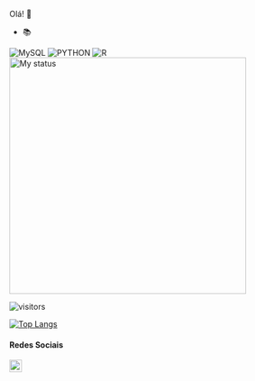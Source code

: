 Olá!  👋

- 📚 

 ![MySQL](https://img.shields.io/badge/-MySQL-034959?style=flat-square&logo=mysql&logoColor=white) ![PYTHON](https://img.shields.io/badge/-Python-034959?style=flat-square&logo=python&logoColor=white) ![R](https://img.shields.io/badge/-R-034959?style=flat-square&logo=R&logoColor=white) 
<img title="My status" heigth="320" width="420" src="https://github-readme-stats.vercel.app/api?username=LarissaDepa&hide=issues&count_private=true&icon_color=034959&title_color=012E40&bg_color=f2f2f2f2f2&show_icons=true)"/> 


![visitors](https://visitor-badge.glitch.me/badge?page_id=LarissaDepa.LarissaDepa)



[![Top Langs](https://github-readme-stats.vercel.app/api/top-langs/?username=LarissaDepa&layout=compact)](https://github.com/anuraghazra/github-readme-stats)

#### Redes Sociais

<a href="https://www.linkedin.com/in/larissadepa/">
  <img align="left" alt="Shreya's LinkedIn" width="22px" src="https://cdn.jsdelivr.net/npm/simple-icons@v3/icons/linkedin.svg" />
</a>

